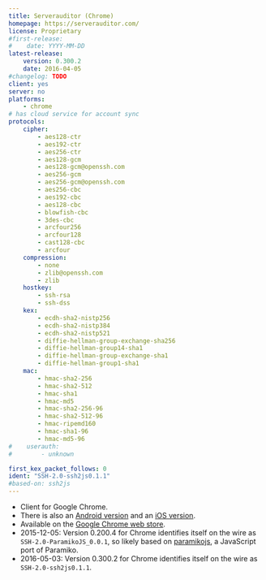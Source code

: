 ```yaml
---
title: Serverauditor (Chrome)
homepage: https://serverauditor.com/
license: Proprietary
#first-release:
#    date: YYYY-MM-DD
latest-release:
    version: 0.300.2
    date: 2016-04-05
#changelog: TODO
client: yes
server: no
platforms:
    - chrome
# has cloud service for account sync
protocols:
    cipher:
        - aes128-ctr
        - aes192-ctr
        - aes256-ctr
        - aes128-gcm
        - aes128-gcm@openssh.com
        - aes256-gcm
        - aes256-gcm@openssh.com
        - aes256-cbc
        - aes192-cbc
        - aes128-cbc
        - blowfish-cbc
        - 3des-cbc
        - arcfour256
        - arcfour128
        - cast128-cbc
        - arcfour
    compression:
        - none
        - zlib@openssh.com
        - zlib
    hostkey:
        - ssh-rsa
        - ssh-dss
    kex:
        - ecdh-sha2-nistp256
        - ecdh-sha2-nistp384
        - ecdh-sha2-nistp521
        - diffie-hellman-group-exchange-sha256
        - diffie-hellman-group14-sha1
        - diffie-hellman-group-exchange-sha1
        - diffie-hellman-group1-sha1
    mac:
        - hmac-sha2-256
        - hmac-sha2-512
        - hmac-sha1
        - hmac-md5
        - hmac-sha2-256-96
        - hmac-sha2-512-96
        - hmac-ripemd160
        - hmac-sha1-96
        - hmac-md5-96
#    userauth:
#        - unknown

first_kex_packet_follows: 0
ident: "SSH-2.0-ssh2js0.1.1"
#based-on: ssh2js
---
```

* Client for Google Chrome.
* There is also an [Android version](/impls/serverauditor-android.html)
  and an [iOS version](/impls/serverauditor-ios.html).
* Available on the
  [Google Chrome web store](https://chrome.google.com/webstore/detail/serverauditor-ssh-client/fjcdjmmkgnkgihjnlbgcdamkadlkbmam?utm_source=chrome-ntp-icon).
* 2015-12-05: Version 0.200.4 for Chrome identifies itself on the wire
  as `SSH-2.0-ParamikoJS_0.0.1`, so likely based on
  [paramikojs](https://github.com/mimecuvalo/paramikojs),
  a JavaScript port of Paramiko.
* 2016-05-03: Version 0.300.2 for Chrome identifies itself on the wire
  as `SSH-2.0-ssh2js0.1.1`.
